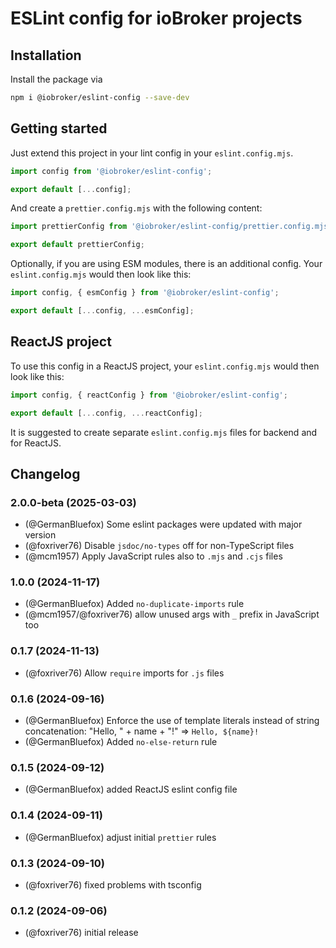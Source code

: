 # ESLint config for ioBroker projects

## Installation

Install the package via

```bash
npm i @iobroker/eslint-config --save-dev
```

## Getting started

Just extend this project in your lint config in your `eslint.config.mjs`.

```js
import config from '@iobroker/eslint-config';

export default [...config];
```

And create a `prettier.config.mjs` with the following content:

```js
import prettierConfig from '@iobroker/eslint-config/prettier.config.mjs';

export default prettierConfig;
```

Optionally, if you are using ESM modules, there is an additional config.
Your `eslint.config.mjs` would then look like this:

```js
import config, { esmConfig } from '@iobroker/eslint-config';

export default [...config, ...esmConfig];
```

## ReactJS project

To use this config in a ReactJS project, your `eslint.config.mjs` would then look like this:

```js
import config, { reactConfig } from '@iobroker/eslint-config';

export default [...config, ...reactConfig];
```

It is suggested to create separate `eslint.config.mjs` files for backend and for ReactJS.

## Changelog

<!--
  Placeholder for the next version (at the beginning of the line):
  ### **WORK IN PROGRESS**
-->

### 2.0.0-beta (2025-03-03)

-   (@GermanBluefox) Some eslint packages were updated with major version
-   (@foxriver76) Disable `jsdoc/no-types` off for non-TypeScript files
-   (@mcm1957) Apply JavaScript rules also to `.mjs` and `.cjs` files

### 1.0.0 (2024-11-17)

-   (@GermanBluefox) Added `no-duplicate-imports` rule
-   (@mcm1957/@foxriver76) allow unused args with `_` prefix in JavaScript too

### 0.1.7 (2024-11-13)

-   (@foxriver76) Allow `require` imports for `.js` files

### 0.1.6 (2024-09-16)

-   (@GermanBluefox) Enforce the use of template literals instead of string concatenation: "Hello, " + name + "!" => `Hello, ${name}!`
-   (@GermanBluefox) Added `no-else-return` rule

### 0.1.5 (2024-09-12)

-   (@GermanBluefox) added ReactJS eslint config file

### 0.1.4 (2024-09-11)

-   (@GermanBluefox) adjust initial `prettier` rules

### 0.1.3 (2024-09-10)

-   (@foxriver76) fixed problems with tsconfig

### 0.1.2 (2024-09-06)

-   (@foxriver76) initial release
